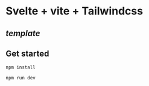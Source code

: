 # Svelte + vite + Tailwindcss 
## $template$
## Get started 
```
npm install
```

```
npm run dev
```

